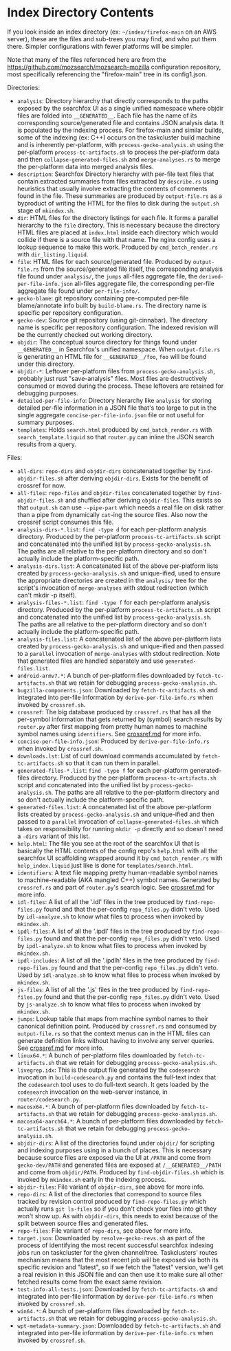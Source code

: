 # Index Directory Contents

If you look inside an index directory (ex: `~/index/firefox-main` on an AWS
server), these are the files and sub-trees you may find, and who put them there.
Simpler configurations with fewer platforms will be simpler.

Note that many of the files referenced here are from the
https://github.com/mozsearch/mozsearch-mozilla configuration repository, most
specifically referencing the "firefox-main" tree in its config1.json.

Directories:
- `analysis`: Directory hierarchy that directly corresponds to the paths exposed
  by the searchfox UI as a single unified namespace where objdir files are
  folded into `__GENERATED__`.  Each file has the name of its corresponding
  source/generated file and contains JSON analysis data.  It is populated by
  the indexing process.  For firefox-main and similar builds, some of the
  indexing (ex: C++) occurs on the taskcluster build machine and is inherently
  per-platform, with `process-gecko-analysis.sh` using the per-platform
  `process-tc-artifacts.sh` to process the per-platform data and then
  `collapse-generated-files.sh` and `merge-analyses.rs` to merge the
  per-platform data into merged analysis files.
- `description`: Searchfox Directory hierarchy with per-file text files that
  contain extracted summaries from files extracted by `describe.rs` using
  heuristics that usually involve extracting the contents of comments found
  in the file.  These summaries are produced by `output-file.rs` as a
  byproduct of writing the HTML for the files to disk during the
  `output.sh` stage of `mkindex.sh`.
- `dir`: HTML files for the directory listings for each file.  It forms a
  parallel hierarchy to the `file` directory.  This is necessary because the
  directory HTML files are placed at `index.html` inside each directory which
  would collide if there is a source file with that name.  The nginx config
  uses a lookup sequence to make this work.  Produced by `cmd_batch_render.rs`
  with `dir_listing.liquid`.
- `file`: HTML files for each source/generated file.  Produced by
  `output-file.rs` from the source/generated file itself, the corresponding
  analysis file found under `analysis/`, the `jumps` all-files aggregate file,
  the `derived-per-file-info.json` all-files aggregate file, the
  corresponding per-file aggregate file found under `per-file-info/`.
- `gecko-blame`: git repository containing pre-computed per-file blame/annotate
  info built by `build-blame.rs`.  The directory name is specific per repository
  configuration.
- `gecko-dev`: Source git repository (using git-cinnabar).  The directory name
  is specific per repository configuration.  The indexed revision will be the
  currently checked out working directory.
- `objdir`: The conceptual source directory for things found under
  `__GENERATED__` in Searchfox's unified namespace.  When `output-file.rs` is
  generating an HTML file for `__GENERATED__/foo`, `foo` will be found under
  this directory.
- `objdir-*`: Leftover per-platform files from `process-gecko-analysis.sh`,
  probably just rust "save-analysis" files.  Most files are destructively
  consumed or moved during the process.  These leftovers are retained for
  debugging purposes.
- `detailed-per-file-info`: Directory hierarchy like `analysis` for storing
  detailed per-file information in a JSON file that's too large to put in the
  single aggregate `concise-per-file-info.json` file or not useful for summary
  purposes.
- `templates`: Holds `search.html` produced by `cmd_batch_render.rs` with
  `search_template.liquid` so that `router.py` can inline the JSON search
  results from a query.

Files:
- `all-dirs`: `repo-dirs` and `objdir-dirs` concatenated together by
  `find-objdir-files.sh` after deriving `objdir-dirs`.  Exists for the benefit
  of crossref for now.
- `all-files`: `repo-files` and `objdir-files` concatenated together by
  `find-objdir-files.sh` and shuffled after deriving `objdir-files`.  This
  exists so that `output.sh` can use `--pipe-part` which needs a real file on
  disk rather than a pipe from dynamically `cat`-ing the source files.  Also now
  the crossref script consumes this file.
- `analysis-dirs-*.list`: `find -type d` for each per-platform analysis
  directory.  Produced by the per-platform `process-tc-artifacts.sh` script and
  concatenated into the unified list by `process-gecko-analysis.sh`.  The
  paths are all relative to the per-platform directory and so don't actually
  include the platform-specific path.
- `analysis-dirs.list`: A concatenated list of the above per-platform lists
  created by `process-gecko-analysis.sh` and unique-ified, used to ensure the
  appropriate directories are created in the `analysis/` tree for the script's
  invocation of `merge-analyses` with stdout redirection (which can't mkdir -p
  itself).
- `analysis-files-*.list`: `find -type f` for each per-platform analysis
  directory.  Produced by the per-platform `process-tc-artifacts.sh` script and
  concatenated into the unified list by `process-gecko-analysis.sh`.  The
  paths are all relative to the per-platform directory and so don't actually
  include the platform-specific path.
- `analysis-files.list`: A concatenated list of the above per-platform lists
  created by `process-gecko-analysis.sh` and unique-ified and then passed to a
  `parallel` invocation of `merge-analyses` with stdout redirection.  Note that
  generated files are handled separately and use `generated-files.list`.
- `android-armv7.*`: A bunch of per-platform files downloaded by
  `fetch-tc-artifacts.sh` that we retain for debugging
  `process-gecko-analysis.sh`.
- `bugzilla-components.json`: Downloaded by `fetch-tc-artifacts.sh` and
  integrated into per-file information by `derive-per-file-info.rs` when invoked
  by `crossref.sh`.
- `crossref`: The big database produced by `crossref.rs` that has all the
  per-symbol information that gets returned by (symbol) search results by
  `router.py` after first mapping from pretty human names to machine symbol
  names using `identifiers`.  See [crossref.md](crossref.md) for more info.
- `concise-per-file-info.json`: Produced by `derive-per-file-info.rs` when
  invoked by `crossref.sh`.
- `downloads.lst`: List of curl download commands accumulated by
  `fetch-tc-artifacts.sh` so that it can run them in parallel.
- `generated-files-*.list`: `find -type f` for each per-platform generated-files
  directory.  Produced by the per-platform `process-tc-artifacts.sh` script and
  concatenated into the unified list by `process-gecko-analysis.sh`.  The
  paths are all relative to the per-platform directory and so don't actually
  include the platform-specific path.
- `generated-files.list`:  A concatenated list of the above per-platform lists
  created by `process-gecko-analysis.sh` and unique-ified and then passed to a
  `parallel` invocation of `collapse-generated-files.sh` which takes on
  responsibility for running `mkdir -p` directly and so doesn't need a `-dirs`
  variant of this list.
- `help.html`: The file you see at the root of the searchfox UI that is
  basically the HTML contents of the config repo's `help.html` with all the
  searchfox UI scaffolding wrapped around it by `cmd_batch_render.rs` with
  `help_index.liquid` just like is done for `templates/search.html`.
- `identifiers`: A text file mapping pretty human-readable symbol names to
  machine-readable (AKA mangled C++) symbol names.  Generated by `crossref.rs`
  and part of `router.py`'s search logic.  See [crossref.md](crossref.md) for
  more info.
- `idl-files`: A list of all the '.idl' files in the tree produced by
  `find-repo-files.py` found and that the per-config `repo_files.py` didn't
  veto.  Used by `idl-analyze.sh` to know what files to process when invoked by
  `mkindex.sh`.
- `ipdl-files`: A list of all the '.ipdl' files in the tree produced by
  `find-repo-files.py` found and that the per-config `repo_files.py` didn't
  veto.  Used by `ipdl-analyze.sh` to know what files to process when invoked by
  `mkindex.sh`.
- `ipdl-includes`: A list of all the '.ipdlh' files in the tree produced by
  `find-repo-files.py` found and that the per-config `repo_files.py` didn't
  veto.  Used by `idl-analyze.sh` to know what files to process when invoked by
  `mkindex.sh`.
- `js-files`: A list of all the '.js' files in the tree produced by
  `find-repo-files.py` found and that the per-config `repo_files.py` didn't
  veto.  Used by `js-analyze.sh` to know what files to process when invoked by
  `mkindex.sh`.
- `jumps`: Lookup table that maps from machine symbol names to their canonical
  definition point.  Produced by `crossref.rs` and consumed by `output-file.rs`
  so that the context menus can in the HTML files can generate definition links
  without having to involve any server queries.  See [crossref.md](crossref.md)
  for more info.
- `linux64.*`: A bunch of per-platform files downloaded by
  `fetch-tc-artifacts.sh` that we retain for debugging
  `process-gecko-analysis.sh`.
- `livegrep.idx`: This is the output file generated by the `codesearch`
   invocation in `build-codesearch.py` and contains the full-text index that the
    `codesearch` tool uses to do full-text search. It gets loaded by the
    `codesearch` invocation on the web-server instance, in
    `router/codesearch.py`.
- `macosx64.*`: A bunch of per-platform files downloaded by
  `fetch-tc-artifacts.sh` that we retain for debugging
  `process-gecko-analysis.sh`.
- `macosx64-aarch64.*`: A bunch of per-platform files downloaded by
  `fetch-tc-artifacts.sh` that we retain for debugging
  `process-gecko-analysis.sh`.
- `objdir-dirs`: A list of the directories found under `objdir/` for scripting
  and indexing purposes using in a bunch of places.  This is necessary because
  source files are exposed via the UI at `/PATH` and come from `gecko-dev/PATH`
  and generated files are exposed at `/__GENERATED__/PATH` and come from
  `objdir/PATH`.  Produced by `find-objdir-files.sh` which is invoked by
  `mkindex.sh` early in the indexing process.
- `objdir-files`: File variant of `objdir-dirs`, see above for more info.
- `repo-dirs`: A list of the directories that correspond to source files tracked
  by revision control produced by `find-repo-files.py` which actually runs
  `git ls-files` so if you don't check your files into git they won't show up.
  As with `objdir-dirs`, this needs to exist because of the split between source
  files and generated files.
- `repo-files`: File variant of `repo-dirs`, see above for more info.
- `target.json`: Downloaded by `resolve-gecko-revs.sh` as part of the process
  of identifying the most recent successful searchfox indexing jobs run on
  taskcluster for the given channel/tree.  Taskclusters' routes mechanism means
  that the most recent job will be exposed via both its specific revision and
  "latest", so if we fetch the "latest" version, we'll get a real revision in
  this JSON file and can then use it to make sure all other fetched results come
  from the exact same revision.
- `test-info-all-tests.json`: Downloaded by `fetch-tc-artifacts.sh` and
  integrated into per-file information by `derive-per-file-info.rs` when invoked
  by `crossref.sh`.
- `win64.*`: A bunch of per-platform files downloaded by
  `fetch-tc-artifacts.sh` that we retain for debugging
  `process-gecko-analysis.sh`.
- `wpt-metadata-summary.json`: Downloaded by `fetch-tc-artifacts.sh` and
  integrated into per-file information by `derive-per-file-info.rs` when invoked
  by `crossref.sh`.
